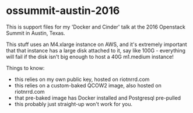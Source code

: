 # ossummit-austin-2016

This is support files for my 'Docker and Cinder' talk at the 2016 Openstack Summit in Austin, Texas.

This stuff uses an M4.xlarge instance on AWS, and it's extremely important that that instance has a large disk attached to it, say like 100G - everything will fail if the disk isn't big enough to host a 40G m1.medium instance!

Things to know:
 - this relies on my own public key, hosted on riotnrrd.com
 - this relies on a custom-baked QCOW2 image, also hosted on riotnrrd.com
 - that pre-baked image has Docker installed and Postgresql pre-pulled
 - this probably just straight-up won't work for you.

